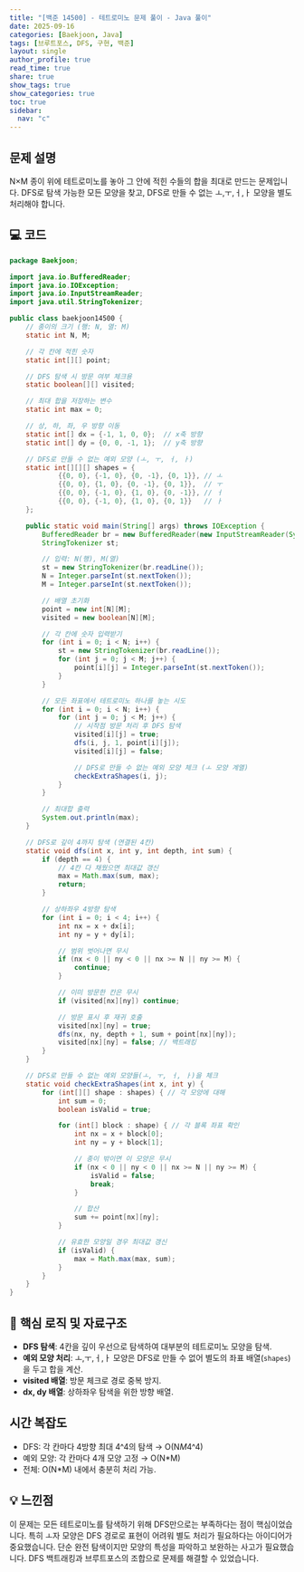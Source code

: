 ```yaml
---
title: "[백준 14500] - 테트로미노 문제 풀이 - Java 풀이"
date: 2025-09-16
categories: [Baekjoon, Java]
tags: [브루트포스, DFS, 구현, 백준]
layout: single
author_profile: true
read_time: true
share: true
show_tags: true
show_categories: true
toc: true
sidebar:
  nav: "c"
---
```


## 문제 설명

N×M 종이 위에 테트로미노를 놓아 그 안에 적힌 수들의 합을 최대로 만드는
문제입니다. DFS로 탐색 가능한 모든 모양을 찾고, DFS로 만들 수 없는
ㅗ,ㅜ,ㅓ,ㅏ 모양을 별도 처리해야 합니다.

## 💻 코드

```java
package Baekjoon;

import java.io.BufferedReader;
import java.io.IOException;
import java.io.InputStreamReader;
import java.util.StringTokenizer;

public class baekjoon14500 {
    // 종이의 크기 (행: N, 열: M)
    static int N, M;

    // 각 칸에 적힌 숫자
    static int[][] point;

    // DFS 탐색 시 방문 여부 체크용
    static boolean[][] visited;

    // 최대 합을 저장하는 변수
    static int max = 0;

    // 상, 하, 좌, 우 방향 이동
    static int[] dx = {-1, 1, 0, 0};  // x축 방향
    static int[] dy = {0, 0, -1, 1};  // y축 방향

    // DFS로 만들 수 없는 예외 모양 (ㅗ, ㅜ, ㅓ, ㅏ)
    static int[][][] shapes = {
            {{0, 0}, {-1, 0}, {0, -1}, {0, 1}}, // ㅗ
            {{0, 0}, {1, 0}, {0, -1}, {0, 1}},  // ㅜ
            {{0, 0}, {-1, 0}, {1, 0}, {0, -1}}, // ㅓ
            {{0, 0}, {-1, 0}, {1, 0}, {0, 1}}   // ㅏ
    };

    public static void main(String[] args) throws IOException {
        BufferedReader br = new BufferedReader(new InputStreamReader(System.in));
        StringTokenizer st;

        // 입력: N(행), M(열)
        st = new StringTokenizer(br.readLine());
        N = Integer.parseInt(st.nextToken());
        M = Integer.parseInt(st.nextToken());

        // 배열 초기화
        point = new int[N][M];
        visited = new boolean[N][M];

        // 각 칸에 숫자 입력받기
        for (int i = 0; i < N; i++) {
            st = new StringTokenizer(br.readLine());
            for (int j = 0; j < M; j++) {
                point[i][j] = Integer.parseInt(st.nextToken());
            }
        }

        // 모든 좌표에서 테트로미노 하나를 놓는 시도
        for (int i = 0; i < N; i++) {
            for (int j = 0; j < M; j++) {
                // 시작점 방문 처리 후 DFS 탐색
                visited[i][j] = true;
                dfs(i, j, 1, point[i][j]);
                visited[i][j] = false;

                // DFS로 만들 수 없는 예외 모양 체크 (ㅗ 모양 계열)
                checkExtraShapes(i, j);
            }
        }

        // 최대합 출력
        System.out.println(max);
    }

    // DFS로 깊이 4까지 탐색 (연결된 4칸)
    static void dfs(int x, int y, int depth, int sum) {
        if (depth == 4) {
            // 4칸 다 채웠으면 최대값 갱신
            max = Math.max(sum, max);
            return;
        }

        // 상하좌우 4방향 탐색
        for (int i = 0; i < 4; i++) {
            int nx = x + dx[i];
            int ny = y + dy[i];

            // 범위 벗어나면 무시
            if (nx < 0 || ny < 0 || nx >= N || ny >= M) {
                continue;
            }

            // 이미 방문한 칸은 무시
            if (visited[nx][ny]) continue;

            // 방문 표시 후 재귀 호출
            visited[nx][ny] = true;
            dfs(nx, ny, depth + 1, sum + point[nx][ny]);
            visited[nx][ny] = false; // 백트래킹
        }
    }

    // DFS로 만들 수 없는 예외 모양들(ㅗ, ㅜ, ㅓ, ㅏ)을 체크
    static void checkExtraShapes(int x, int y) {
        for (int[][] shape : shapes) { // 각 모양에 대해
            int sum = 0;
            boolean isValid = true;

            for (int[] block : shape) { // 각 블록 좌표 확인
                int nx = x + block[0];
                int ny = y + block[1];

                // 종이 밖이면 이 모양은 무시
                if (nx < 0 || ny < 0 || nx >= N || ny >= M) {
                    isValid = false;
                    break;
                }

                // 합산
                sum += point[nx][ny];
            }

            // 유효한 모양일 경우 최대값 갱신
            if (isValid) {
                max = Math.max(max, sum);
            }
        }
    }
}

```

## 🔑 핵심 로직 및 자료구조

- **DFS 탐색**: 4칸을 깊이 우선으로 탐색하여 대부분의 테트로미노
  모양을 탐색.
- **예외 모양 처리**: ㅗ,ㅜ,ㅓ,ㅏ 모양은 DFS로 만들 수 없어 별도의
  좌표 배열(`shapes`)을 두고 합을 계산.
- **visited 배열**: 방문 체크로 경로 중복 방지.
- **dx, dy 배열**: 상하좌우 탐색을 위한 방향 배열.

## 시간 복잡도

- DFS: 각 칸마다 4방향 최대 4\^4의 탐색 → O(N*M*4\^4)
- 예외 모양: 각 칸마다 4개 모양 고정 → O(N\*M)
- 전체: O(N\*M) 내에서 충분히 처리 가능.

## 💡 느낀점

이 문제는 모든 테트로미노를 탐색하기 위해 DFS만으로는 부족하다는 점이
핵심이었습니다. 특히 ㅗ자 모양은 DFS 경로로 표현이 어려워 별도 처리가
필요하다는 아이디어가 중요했습니다. 단순 완전 탐색이지만 모양의 특성을
파악하고 보완하는 사고가 필요했습니다. DFS 백트래킹과 브루트포스의
조합으로 문제를 해결할 수 있었습니다.
